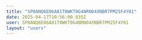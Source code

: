 ```yaml
---
title: "SP0ANQ6E06A81T0WKT0G4NRN04XNBR7PM25F4Y01"
date: 2025-04-17T10:56:00.835Z
user: SP0ANQ6E06A81T0WKT0G4NRN04XNBR7PM25F4Y01
layout: "users"
---
```

    